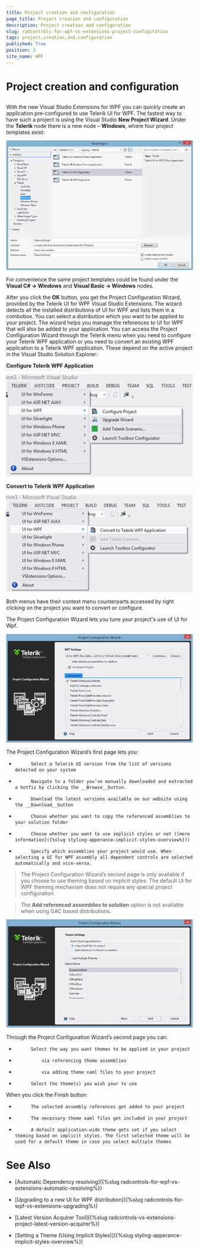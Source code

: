 ```yaml
---
title: Project creation and configuration
page_title: Project creation and configuration
description: Project creation and configuration
slug: radcontrols-for-wpf-vs-extensions-project-configuration
tags: project,creation,and,configuration
published: True
position: 3
site_name: WPF
---
```


# Project creation and configuration



## 

With the new Visual Studio Extensions for WPF you can quickly create an application pre-configured to use Telerik UI for WPF. The fastest way to have such a project is using the Visual Studio __New Project Wizard__. Under the __Telerik__ node there is a new node – __Windows__, where four project templates exist: 

![VSExtentions WPF Overview Project Templates](images/VSExtentions_WPF_OverviewProjectTemplates.png)

For convenience the same project templates could be found under the __Visual C# -> Windows__ and __Visual Basic -> Windows__ nodes. 

After you click the __OK__ button, you get the Project Configuration Wizard, provided by the Telerik UI for WPF Visual Studio Extensions. The wizard detects all the installed distributions of UI for WPF and lists them in a combobox. You can select a distribution which you want to be applied to your project. The wizard helps you manage the references to UI for WPF that will also be added to your application. You can access the Project Configuration Wizard through the Telerik menu when you need to configure your Telerik WPF application or you need to convert an existing WPF application to a Telerik WPF application. These depend on the active project in the Visual Studio Solution Explorer: 

__Configure Telerik WPF Application__

![VSExtentions WPF Overview Menu Configure](images/VSExtentions_WPF_OverviewMenuConfigure.png)



__Convert to Telerik WPF Application__

![VSExtentions WPF Overview Menu Convert](images/VSExtentions_WPF_OverviewMenuConvert.png)



Both menus have their context menu counterparts accessed by right clicking on the project you want to convert or configure. 

The Project Configuration Wizard lets you tune your project's use of UI for Wpf.

![Project Configuration Wizard](images/VSExtensions_WPF_ProjectConfigWizard.png)

The Project Configuration Wizard’s first page lets you:
        

* 
            Select a Telerik UI version from the list of versions detected on your system
          

* 
            Navigate to a folder you’ve manually downloaded and extracted a hotfix by clicking the __Browse__button.
          

* 
            Download the latest versions available on our website using the __Download__button
          

* 
            Choose whether you want to copy the referenced assemblies to your solution folder
          

* 
            Choose whether you want to use implicit styles or not ([more information]({%slug styling-apperance-implicit-styles-overview%}))
          

* 
            Specify which assemblies your project would use. When selecting a UI for WPF assembly all dependent controls are selected automatically and vice-versa.
          

>The Project Configuration Wizard’s second page is only available if you choose to use theming based on implicit styles. The default UI for WPF theming mechanism does not require any special project configuration.

>The __Add referenced assemblies to solution__ option is not available when using GAC based distributions.
          

![VSExtensions WPF Project Config Wizard Step 2](images/VSExtensions_WPF_ProjectConfigWizard_Step2.PNG)

Through the Project Configuration Wizard’s second page you can:
        

* 
            Select the way you want themes to be applied in your project
            

* 
                via referencing theme assemblies
              

* 
                via adding theme xaml files to your project
              

* 
            Select the theme(s) you wish your to use
          

When you click the Finish button:
        

* 
            The selected assembly references get added to your project
          

* 
            The necessary theme xaml files get included in your project
          

* 
            A default application-wide theme gets set if you select theming based on implicit styles. The first selected theme will be used for a default theme in case you select multiple themes
          

# See Also

 * [Automatic Dependency resolving]({%slug radcontrols-for-wpf-vs-extensions-automatic-resolving%})

 * [Upgrading to a new UI for WPF distribution]({%slug radcontrols-for-wpf-vs-extensions-upgrading%})

 * [Latest Version Acquirer Tool]({%slug radcontrols-vs-extensions-project-latest-version-acquirer%})

 * [Setting a Theme (Using  Implicit Styles)]({%slug styling-apperance-implicit-styles-overview%})
